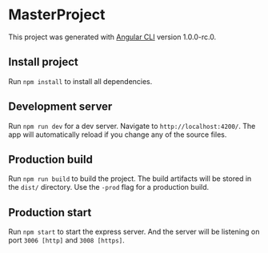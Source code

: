 # MasterProject

This project was generated with [Angular CLI](https://github.com/angular/angular-cli) version 1.0.0-rc.0.

## Install project
Run `npm install` to install all dependencies.

## Development server
Run `npm run dev` for a dev server. Navigate to `http://localhost:4200/`. The app will automatically reload if you change any of the source files.

## Production build
Run `npm run build` to build the project. The build artifacts will be stored in the `dist/` directory. Use the `-prod` flag for a production build.

## Production start
Run `npm start` to start the express server. And the server will be listening on port `3006 [http]` and `3008 [https]`.